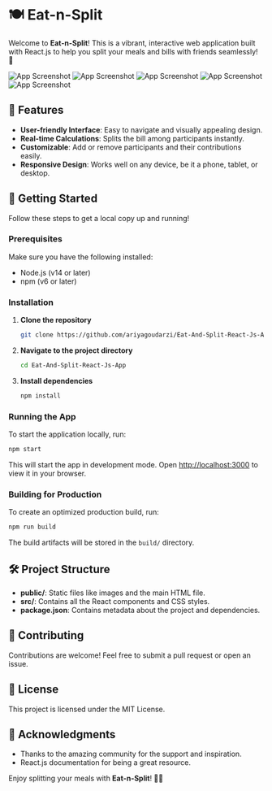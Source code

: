 
# 🍽️ Eat-n-Split

Welcome to **Eat-n-Split**! This is a vibrant, interactive web application built with React.js to help you split your meals and bills with friends seamlessly! 🎉

![App Screenshot](https://s8.uupload.ir/files/photo_2024-08-28_12-56-19_htza.jpg)
![App Screenshot](https://s8.uupload.ir/files/photo_2024-08-28_13-39-38_3zgi.jpg)
![App Screenshot](https://s8.uupload.ir/files/photo_2024-08-28_13-39-42_w68b.jpg)
![App Screenshot](https://s8.uupload.ir/files/photo_2024-08-28_13-39-45_ex8g.jpg)
![App Screenshot](https://s8.uupload.ir/files/photo_2024-08-28_13-39-48_xma0.jpg)

## 🌟 Features

- **User-friendly Interface**: Easy to navigate and visually appealing design.
- **Real-time Calculations**: Splits the bill among participants instantly.
- **Customizable**: Add or remove participants and their contributions easily.
- **Responsive Design**: Works well on any device, be it a phone, tablet, or desktop.

## 🚀 Getting Started

Follow these steps to get a local copy up and running!

### Prerequisites

Make sure you have the following installed:

- Node.js (v14 or later)
- npm (v6 or later)

### Installation

1. **Clone the repository**
   
   ```bash
   git clone https://github.com/ariyagoudarzi/Eat-And-Split-React-Js-App.git
   ```

3. **Navigate to the project directory**

   ```bash
   cd Eat-And-Split-React-Js-App
   ```

4. **Install dependencies**

   ```bash
   npm install
   ```

### Running the App

To start the application locally, run:

```bash
npm start
```

This will start the app in development mode. Open [http://localhost:3000](http://localhost:3000) to view it in your browser.

### Building for Production

To create an optimized production build, run:

```bash
npm run build
```

The build artifacts will be stored in the `build/` directory.

## 🛠️ Project Structure

- **public/**: Static files like images and the main HTML file.
- **src/**: Contains all the React components and CSS styles.
- **package.json**: Contains metadata about the project and dependencies.

## 🤝 Contributing

Contributions are welcome! Feel free to submit a pull request or open an issue.

## 📄 License

This project is licensed under the MIT License.

## 🎨 Acknowledgments

- Thanks to the amazing community for the support and inspiration.
- React.js documentation for being a great resource.

Enjoy splitting your meals with **Eat-n-Split**! 🍕🥗

